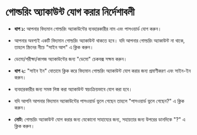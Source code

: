 # **গোল্ডরিং অ্যাকাউন্ট যোগ করার নির্দেশাবলী**
- **ধাপ ১:** আপনার বিদ্যমান গোল্ডরিং অ্যাকাউন্টের ব্যবহারকারীর নাম এবং পাসওয়ার্ড যোগ করুন।
- আপনার অবশ্যই একটি বিদ্যমান গোল্ডরিং অ্যাকাউন্ট থাকতে হবে। যদি আপনার গোল্ডরিং অ্যাকাউন্ট না থাকে, তাহলে স্ক্রিনের নীচে "সাইন আপ" এ ক্লিক করুন।
- ডেমো/পরীক্ষা/কাগজ অ্যাকাউন্টের জন্য "ডেমো" চেকবক্স সক্ষম করুন।
- **ধাপ ২:** "সাইন ইন" বোতামে ক্লিক করে বিদ্যমান গোল্ডরিং অ্যাকাউন্ট যোগ করার জন্য প্রমাণীকরণ এবং সাইন-ইন করুন।
- ব্যবহারকারীর জন্য সমস্ত লিঙ্ক করা অ্যাকাউন্ট স্বয়ংক্রিয়ভাবে যোগ করা হবে।
- যদি আপনি আপনার বিদ্যমান অ্যাকাউন্টের পাসওয়ার্ড ভুলে গেছেন তাহলে "পাসওয়ার্ড ভুলে গেছেন?" এ ক্লিক করুন।

- **নোট:** গোল্ডরিং অ্যাকাউন্ট যোগ করার জন্য যেকোনো সাহায্যের জন্য, সহায়তার জন্য উপরের ডানদিকে "?" এ ক্লিক করুন।

